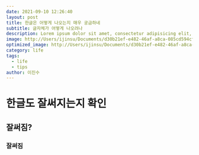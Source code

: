 ```yaml
---
date: 2021-09-10 12:26:40
layout: post
title: 한글은 어떻게 나오는지 매우 궁금하네
subtitle: 글자체가 어떻게 나오려나
description: Lorem ipsum dolor sit amet, consectetur adipisicing elit, sed do eiusmod tempor incididunt ut labore et dolore magna aliqua.
image: http://Users/ijinsu/Documents/d30b21ef-e482-46af-a8ca-085cd594cf18.jpeg
optimized_image: http://Users/ijinsu/Documents/d30b21ef-e482-46af-a8ca-085cd594cf18.jpeg
category: life
tags:
  - life
  - tips
author: 이진수
---
```


# 한글도 잘써지는지 확인
## 잘써짐?
### 잘써짐









